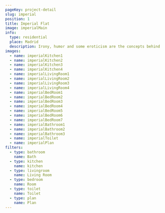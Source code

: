 ```yaml
---
pageKey: project-detail
slug: imperial
position: 1
title: Imperial Flat
image: imperialMain
info:
  type: residential
  place: Madrid
  description: Irony, humor and some eroticism are the concepts behind Marcel Wanders most recent project. An indulgent luxury hotel where guests are rejuvenated through a pampered recreation of new Iberostar Grand Hotel Portals Nous in Mallorca. Located on a magnificent beach, this luxurious design uses transparencies, whites and reflective surfaces to create a flow of openness. Emphasizing craft and modern design, the Mallorquin style is reinforced, inspiring guests with the scenery of Spain.
images:
  - name: imperialKitchen1
  - name: imperialKitchen2
  - name: imperialKitchen3
  - name: imperialKitchen4
  - name: imperialLivingRoom1
  - name: imperialLivingRoom2
  - name: imperialLivingRoom3
  - name: imperialLivingRoom4
  - name: imperialBedRoom1
  - name: imperialBedRoom2
  - name: imperialBedRoom3
  - name: imperialBedRoom4
  - name: imperialBedRoom5
  - name: imperialBedRoom6
  - name: imperialBedRoom7
  - name: imperialBathroom1
  - name: imperialBathroom2
  - name: imperialBathroom3
  - name: imperialToilet
  - name: imperialPlan
filters:
  - type: bathroom
    name: Bath
  - type: kitchen
    name: kitchen
  - type: livingroom
    name: Living Room
  - type: bedroom
    name: Room
  - type: toilet
    name: Toilet
  - type: plan
    name: Plan
---
```

